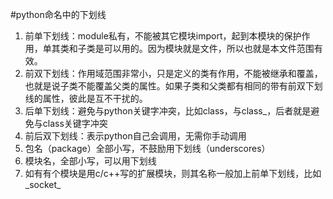 #python命名中的下划线
1. 前单下划线：module私有，不能被其它模块import，起到本模块的保护作用，单其类和子类是可以用的。因为模块就是文件，所以也就是本文件范围有效。
2. 前双下划线：作用域范围非常小，只是定义的类有作用，不能被继承和覆盖，也就是说子类不能覆盖父类的属性。如果子类和父类都有相同的带有前双下划线的属性，彼此是互不干扰的。
3. 后单下划线：避免与python关键字冲突，比如class，与class_，后者就是避免与class关键字冲突
4. 前后双下划线：表示python自己会调用，无需你手动调用
5. 包名（package）全部小写，不鼓励用下划线（underscores）
6. 模块名，全部小写，可以用下划线
7. 如有有个模块是用c/c++写的扩展模块，则其名称一般加上前单下划线，比如_socket_
